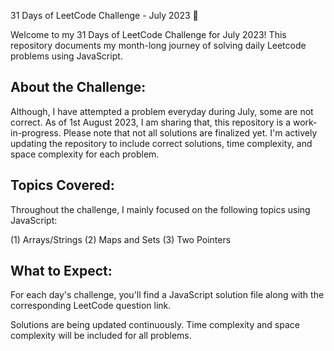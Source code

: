 31 Days of LeetCode Challenge - July 2023 🚀

Welcome to my 31 Days of LeetCode Challenge for July 2023! This repository documents my month-long journey of solving daily Leetcode problems using JavaScript.

About the Challenge:
----------------------------------------

Although, I have attempted a problem everyday during July, some are not correct. As of 1st August 2023, I am sharing that, this repository is a work-in-progress. Please note that not all solutions are finalized yet. I'm actively updating the repository to include correct solutions, time complexity, and space complexity for each problem.

Topics Covered:
----------------------------------------
Throughout the challenge, I mainly focused on the following topics using JavaScript:

(1) Arrays/Strings
(2) Maps and Sets
(3) Two Pointers

What to Expect:
----------------------------------------

For each day's challenge, you'll find a JavaScript solution file along with the corresponding LeetCode question link.

Solutions are being updated continuously. Time complexity and space complexity will be included for all problems.
